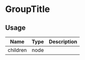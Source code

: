 <!-- 
This is an auto-generated markdown. 
You can change it in "src/atoms/GroupTitle.js" and run build:docs to update this file.
-->
# GroupTitle

## Usage
| Name        | Type           | Description  |
| ----------- |:--------------:| ------------:|
|children|node|
